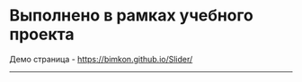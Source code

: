 # Выполнено в рамках учебного проекта
Демо страница  - https://bimkon.github.io/Slider/
____________________________________________________
